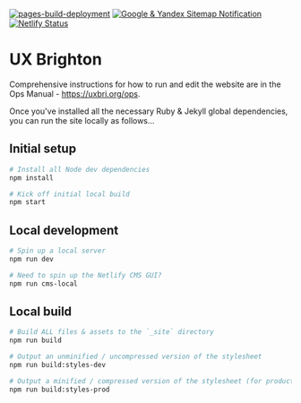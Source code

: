 [![pages-build-deployment](https://github.com/dannyhope/uxbrighton/actions/workflows/pages/pages-build-deployment/badge.svg)](https://github.com/dannyhope/uxbrighton/actions/workflows/pages/pages-build-deployment) [![Google & Yandex Sitemap Notification](https://github.com/dannyhope/uxbrighton/actions/workflows/search_engines_sitemap_notification.yml/badge.svg)](https://github.com/dannyhope/uxbrighton/actions/workflows/search_engines_sitemap_notification.yml) [![Netlify Status](https://api.netlify.com/api/v1/badges/39da5e4b-1cd1-462a-bd87-4a6397979249/deploy-status)](https://app.netlify.com/sites/uxbri/deploys)
# UX Brighton

Comprehensive instructions for how to run and edit the website are in the Ops Manual - https://uxbri.org/ops.

Once you've installed all the necessary Ruby & Jekyll global dependencies, you can run the site locally as follows&hellip;

## Initial setup

```bash
# Install all Node dev dependencies
npm install

# Kick off initial local build
npm start
```

## Local development

```bash
# Spin up a local server
npm run dev

# Need to spin up the Netlify CMS GUI?
npm run cms-local
```

## Local build

```bash
# Build ALL files & assets to the `_site` directory
npm run build

# Output an unminified / uncompressed version of the stylesheet
npm run build:styles-dev

# Output a minified / compressed version of the stylesheet (for production)
npm run build:styles-prod
```
